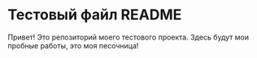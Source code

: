 # Тестовый файл README

Привет! Это репозиторий моего тестового проекта.
Здесь будут мои пробные работы, это моя песочница!
